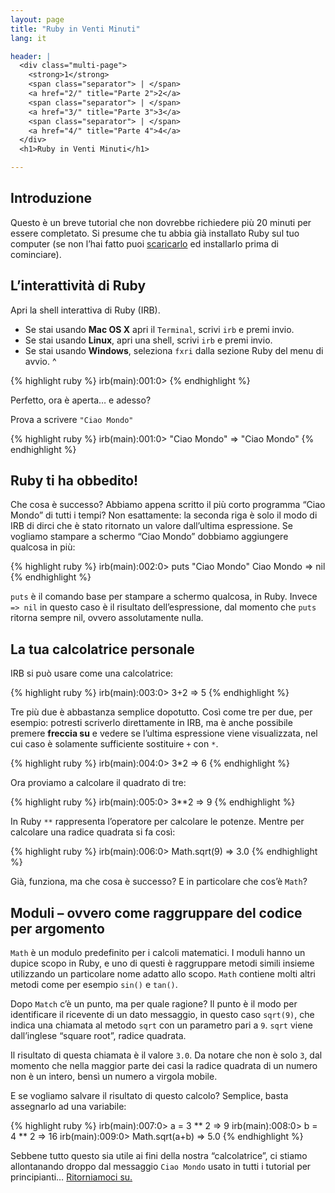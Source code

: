 ```yaml
---
layout: page
title: "Ruby in Venti Minuti"
lang: it

header: |
  <div class="multi-page">
    <strong>1</strong>
    <span class="separator"> | </span>
    <a href="2/" title="Parte 2">2</a>
    <span class="separator"> | </span>
    <a href="3/" title="Parte 3">3</a>
    <span class="separator"> | </span>
    <a href="4/" title="Parte 4">4</a>
  </div>
  <h1>Ruby in Venti Minuti</h1>

---
```


## Introduzione

Questo è un breve tutorial che non dovrebbe richiedere più 20 minuti per
essere completato. Si presume che tu abbia già installato Ruby sul tuo
computer (se non l’hai fatto puoi [scaricarlo](/it/downloads/) ed
installarlo prima di cominciare).

## L’interattività di Ruby

Apri la shell interattiva di Ruby (IRB).

* Se stai usando **Mac OS X** apri il `Terminal`, scrivi `irb` e premi
  invio.
* Se stai usando **Linux**, apri una shell, scrivi `irb` e premi invio.
* Se stai usando **Windows**, seleziona `fxri` dalla sezione Ruby del
  menu di avvio.
^

{% highlight ruby %}
irb(main):001:0>
{% endhighlight %}

Perfetto, ora è aperta… e adesso?

Prova a scrivere `"Ciao Mondo"`

{% highlight ruby %}
irb(main):001:0> "Ciao Mondo"
=> "Ciao Mondo"
{% endhighlight %}

## Ruby ti ha obbedito!

Che cosa è successo? Abbiamo appena scritto il più corto programma “Ciao
Mondo” di tutti i tempi? Non esattamente: la seconda riga è solo il modo
di IRB di dirci che è stato ritornato un valore dall’ultima espressione.
Se vogliamo stampare a schermo “Ciao Mondo” dobbiamo aggiungere qualcosa
in più:

{% highlight ruby %}
irb(main):002:0> puts "Ciao Mondo"
Ciao Mondo
=> nil
{% endhighlight %}

`puts` è il comando base per stampare a schermo qualcosa, in Ruby.
Invece `=> nil` in questo caso è il risultato dell’espressione, dal
momento che `puts` ritorna sempre nil, ovvero assolutamente nulla.

## La tua calcolatrice personale

IRB si può usare come una calcolatrice:

{% highlight ruby %}
irb(main):003:0> 3+2
=> 5
{% endhighlight %}

Tre più due è abbastanza semplice dopotutto. Così come tre per due, per
esempio: potresti scriverlo direttamente in IRB, ma è anche possibile
premere **freccia su** e vedere se l’ultima espressione viene
visualizzata, nel cui caso è solamente sufficiente sostituire `+` con
`*`.

{% highlight ruby %}
irb(main):004:0> 3*2
=> 6
{% endhighlight %}

Ora proviamo a calcolare il quadrato di tre:

{% highlight ruby %}
irb(main):005:0> 3**2
=> 9
{% endhighlight %}

In Ruby `**` rappresenta l’operatore per calcolare le potenze. Mentre
per calcolare una radice quadrata si fa così:

{% highlight ruby %}
irb(main):006:0> Math.sqrt(9)
=> 3.0
{% endhighlight %}

Già, funziona, ma che cosa è successo? E in particolare che cos’è
`Math`?

## Moduli – ovvero come raggruppare del codice per argomento

`Math` è un modulo predefinito per i calcoli matematici. I moduli hanno
un dupice scopo in Ruby, e uno di questi è raggruppare metodi simili
insieme utilizzando un particolare nome adatto allo scopo. `Math`
contiene molti altri metodi come per esempio `sin()` e `tan()`.

Dopo `Match` c’è un punto, ma per quale ragione? Il punto è il modo per
identificare il ricevente di un dato messaggio, in questo caso
`sqrt(9)`, che indica una chiamata al metodo `sqrt` con un parametro
pari a `9`. `sqrt` viene dall’inglese “square root”, radice quadrata.

Il risultato di questa chiamata è il valore `3.0`. Da notare che non è
solo `3`, dal momento che nella maggior parte dei casi la radice
quadrata di un numero non è un intero, bensì un numero a virgola mobile.

E se vogliamo salvare il risultato di questo calcolo? Semplice, basta
assegnarlo ad una variabile:

{% highlight ruby %}
irb(main):007:0> a = 3 ** 2
=> 9
irb(main):008:0> b = 4 ** 2
=> 16
irb(main):009:0> Math.sqrt(a+b)
=> 5.0
{% endhighlight %}

Sebbene tutto questo sia utile ai fini della nostra “calcolatrice”, ci
stiamo allontanando droppo dal messaggio `Ciao Mondo` usato in tutti i
tutorial per principianti… [Ritorniamoci su.](2/)

